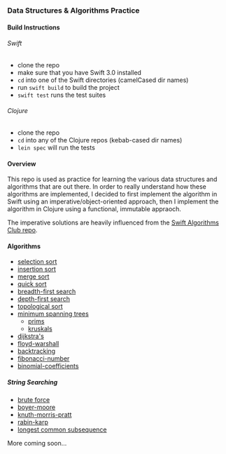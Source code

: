 ### Data Structures & Algorithms Practice

#### Build Instructions
###### Swift
  - clone the repo
  - make sure that you have Swift 3.0 installed
  - `cd` into one of the Swift directories (camelCased dir names)
  - run `swift build` to build the project
  - `swift test` runs the test suites

###### Clojure
  - clone the repo
  - `cd` into any of the Clojure repos (kebab-cased dir names)
  - `lein spec` will run the tests

#### Overview
This repo is used as practice for learning the various data structures and algorithms that are out there.
In order to really understand how these algorithms are implemented, I decided to first implement the
algorithm in Swift using an imperative/object-oriented approach, then I implement the algorithm
in Clojure using a functional, immutable appraoch.

The imperative solutions are heavily influenced from the [Swift Algorithms Club repo](https://github.com/raywenderlich/swift-algorithm-club).

#### Algorithms
 - [selection sort](https://en.wikipedia.org/wiki/Selection_sort)
 - [insertion sort](https://en.wikipedia.org/wiki/Insertion_sort)
 - [merge sort](https://en.wikipedia.org/wiki/Merge_sort)
 - [quick sort](https://en.wikipedia.org/wiki/Quicksort)
 - [breadth-first search](https://en.wikipedia.org/wiki/Breadth-first_search)
 - [depth-first search](https://en.wikipedia.org/wiki/Depth-first_search)
 - [topological sort](https://en.wikipedia.org/wiki/Topological_sorting)
 - [minimum spanning trees](https://en.wikipedia.org/wiki/Minimum_spanning_tree)
   - [prims](https://en.wikipedia.org/wiki/Prim%27s_algorithm)
   - [kruskals](https://en.wikipedia.org/wiki/Kruskal%27s_algorithm)
 - [dijkstra's](https://en.wikipedia.org/wiki/Dijkstra%27s_algorithm)
 - [floyd-warshall](https://en.wikipedia.org/wiki/Floyd%E2%80%93Warshall_algorithm)
 - [backtracking](https://en.wikipedia.org/wiki/Backtracking)
 - [fibonacci-number](https://en.wikipedia.org/wiki/Fibonacci_number)
 - [binomial-coefficients](https://en.wikipedia.org/wiki/Binomial_coefficient)

##### String Searching
 - [brute force](https://en.wikipedia.org/wiki/Brute-force_search)
 - [boyer-moore](https://en.wikipedia.org/wiki/Boyer%E2%80%93Moore_string_search_algorithm)
 - [knuth-morris-pratt](https://en.wikipedia.org/wiki/Knuth%E2%80%93Morris%E2%80%93Pratt_algorithm)
 - [rabin-karp](https://en.wikipedia.org/wiki/Rabin%E2%80%93Karp_algorithm)
 - [longest common subsequence](https://en.wikipedia.org/wiki/Longest_common_subsequence_problem)

More coming soon...
